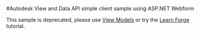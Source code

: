 #Autodesk View and Data API simple client sample using ASP.NET Webform 

This sample is deprecated, please use [View Models](https://github.com/Autodesk-Forge/learn.forge.viewmodels) or try the [Learn Forge](http://learnforge.autodesk.io) tutorial.





    
